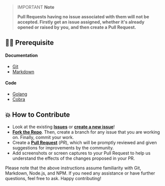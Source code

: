 > IMPORTANT **Note**
>
> **Pull Requests having no issue associated with them will not be accepted. Firstly get an issue assigned, whether it's already opened or raised by you, and then create a Pull Request.**

## 👨‍💻 Prerequisite

#### Documentation

- [Git](https://git-scm.com/)
- [Markdown](https://www.markdownguide.org/basic-syntax/)

#### Code

- [Golang](https://golang.org/)
- [Cobra](https://github.com/spf13/cobra)

## 💥 How to Contribute

- Look at the existing [**Issues**](https://github.com/Pradumnasaraf/scrapy/issues) or [**create a new issue**](https://github.com/Pradumnasaraf/candy/issues/new/choose)!
- [**Fork the Repo**](https://github.com/Pradumnasaraf/candy/fork). Then, create a branch for any issue that you are working on. Finally, commit your work.
- Create a **[Pull Request](https://github.com/Pradumnasaraf/candy/compare)** (_PR_), which will be promptly reviewed and given suggestions for improvements by the community.
- Add screenshots or screen captures to your Pull Request to help us understand the effects of the changes proposed in your PR.

Please note that the above instructions assume familiarity with Git, Markdown, Node.js, and NPM. If you need any assistance or have further questions, feel free to ask. Happy contributing!